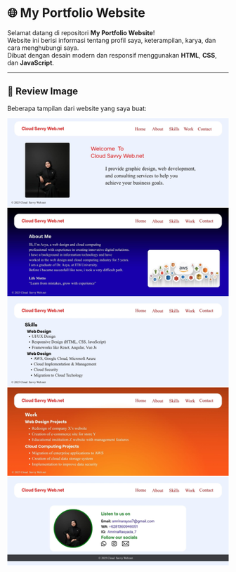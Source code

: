 # 🌐 My Portfolio Website

Selamat datang di repositori **My Portfolio Website**!  
Website ini berisi informasi tentang profil saya, keterampilan, karya, dan cara menghubungi saya.  
Dibuat dengan desain modern dan responsif menggunakan **HTML**, **CSS**, dan **JavaScript**.

---

## 📸 Review Image

Beberapa tampilan dari website yang saya buat:

![Home Page](canva/home_amrina_rasyada.jpg)
![About Me Page](canva/about_me_amrina_rasyada.jpg)
![Skills Page](canva/skill_amrina_rasyada.jpg)
![Works Page](canva/work_amrina_rasyada.jpg)
![Contact Page](canva/contact_amrina_rasyada.jpg)
